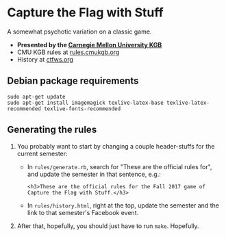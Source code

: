 # Capture the Flag with Stuff

A somewhat psychotic variation on a classic game.

* **Presented by the [Carnegie Mellon University KGB](http://www.cmukgb.org)**
* CMU KGB rules at [rules.cmukgb.org](http://rules.cmukgb.org)
* History at [ctfws.org](http://www.ctfws.org)

## Debian package requirements

```
sudo apt-get update
sudo apt-get install imagemagick texlive-latex-base texlive-latex-recommended texlive-fonts-recommended
```

## Generating the rules

1. You probably want to start by changing a couple header-stuffs for the current semester:

    * In `rules/generate.rb`, search for "These are the official rules for", and update the semester in that sentence, e.g.:
        ```
        <h3>These are the official rules for the Fall 2017 game of Capture the Flag with Stuff.</h3>
        ```
    * In `rules/history.html`, right at the top, update the semester and the link to that semester's Facebook event.

2. After that, hopefully, you should just have to run `make`.  Hopefully.
